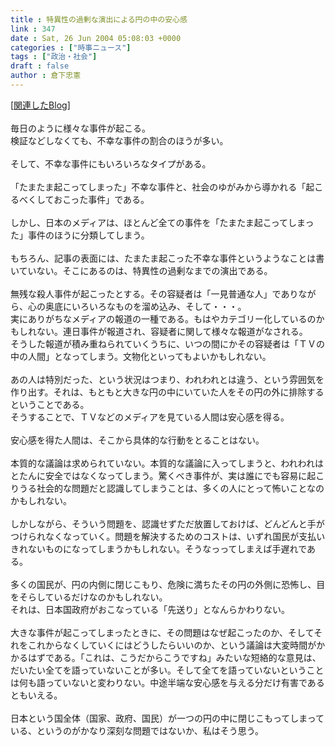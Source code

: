 ```yaml
---
title : 特異性の過剰な演出による円の中の安心感
link : 347
date : Sat, 26 Jun 2004 05:08:03 +0000
categories : ["時事ニュース"]
tags : ["政治・社会"]
draft : false
author : 倉下忠憲
---
```


[<A HREF="http://www.doblog.com/weblog/BlogServlet?userid=9954&blogid=298309#298309" TARGET="_blank">関連したBlog</A>]<BR><BR>毎日のように様々な事件が起こる。<BR>検証などしなくても、不幸な事件の割合のほうが多い。<BR><BR>そして、不幸な事件にもいろいろなタイプがある。<BR><BR>「たまたま起こってしまった」不幸な事件と、社会のゆがみから導かれる「起こるべくしておこった事件」である。<BR><BR>しかし、日本のメディアは、ほとんど全ての事件を「たまたま起こってしまった」事件のほうに分類してしまう。<BR><BR>もちろん、記事の表面には、たまたま起こった不幸な事件というようなことは書いていない。そこにあるのは、特異性の過剰なまでの演出である。<BR><BR>無残な殺人事件が起こったとする。その容疑者は「一見普通な人」でありながら、心の奥底にいろいろなものを溜め込み、そして・・・。<BR>実にありがちなメディアの報道の一種である。もはやカテゴリー化しているのかもしれない。連日事件が報道され、容疑者に関して様々な報道がなされる。<BR>そうした報道が積み重ねられていくうちに、いつの間にかその容疑者は「ＴＶの中の人間」となってしまう。文物化といってもよいかもしれない。<BR><BR>あの人は特別だった、という状況はつまり、われわれとは違う、という雰囲気を作り出す。それは、もともと大きな円の中にいていた人をその円の外に排除するということである。<BR>そうすることで、ＴＶなどのメディアを見ている人間は安心感を得る。<BR><BR>安心感を得た人間は、そこから具体的な行動をとることはない。<BR><BR>本質的な議論は求められていない。本質的な議論に入ってしまうと、われわれはとたんに安全ではなくなってしまう。驚くべき事件が、実は誰にでも容易に起こりうる社会的な問題だと認識してしまうことは、多くの人にとって怖いことなのかもしれない。<BR><BR>しかしながら、そういう問題を、認識せずただ放置しておけば、どんどんと手がつけられなくなっていく。問題を解決するためのコストは、いずれ国民が支払いきれないものになってしまうかもしれない。そうなっってしまえば手遅れである。<BR><BR>多くの国民が、円の内側に閉じこもり、危険に満ちたその円の外側に恐怖し、目をそらしているだけなのかもしれない。<BR>それは、日本国政府がおこなっている「先送り」となんらかわりない。<BR><BR>大きな事件が起こってしまったときに、その問題はなぜ起こったのか、そしてそれをこれからなくしていくにはどうしたらいいのか、という議論は大変時間がかかるはずである。「これは、こうだからこうですね」みたいな短絡的な意見は、だいたい全てを語っていないことが多い。そして全てを語っていないということは何も語っていないと変わりない。中途半端な安心感を与える分だけ有害であるともいえる。<BR><BR>日本という国全体（国家、政府、国民）が一つの円の中に閉じこもってしまっている、というのがかなり深刻な問題ではないか、私はそう思う。<BR><br><br>
